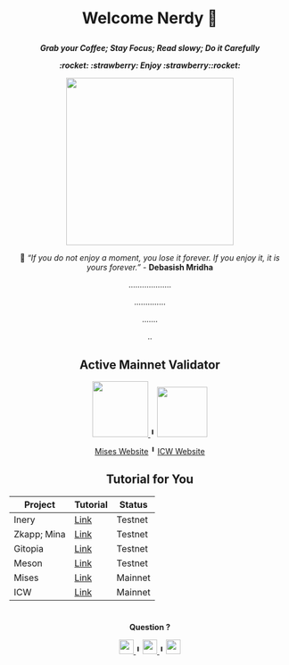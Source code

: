 
# <p align="center">Welcome Nerdy 👋</p>

 <p align="center"><b><i>Grab your Coffee;  Stay Focus; Read slowy; Do it Carefully  </b></i></p>
 <p align="center"><b><i>:rocket: :strawberry:    Enjoy   :strawberry::rocket: </b></i></p>


</div>
<div align='center'>
<a href='https:pornhub.com'>
    <img width="300" height="300" src="https://cdn.dribbble.com/users/743832/screenshots/3803096/day5-6_cat-tail_tx.gif"/>
</a>

:apple: <i>“If you do not enjoy a moment, you lose it forever. If you enjoy it, it is yours forever.”</i> - <b>Debasish Mridha</b>


...................

..............
 
.......

..

## Active Mainnet Validator

<a href='https://gw.mises.site/validators/misesvaloper15m4quyd0tm8whldm7z59uyfvvz0t3wmkgklgj4'>
    <img width="100" height="100" src="https://play-lh.googleusercontent.com/kpsfGa5rdvPUPVgiyo3bN4G4TdRuf_YUtm5nK0MYEZlEUrgaptnOZ_K_m2IADFA1jQ"/>
</a>
  ╹
 
 <a href='https://gw.mises.site/validators/misesvaloper15m4quyd0tm8whldm7z59uyfvvz0t3wmkgklgj4'>
    <img width="90" height="90" src="https://pbs.twimg.com/profile_images/1483377079312093184/nZDkarnk_400x400.jpg"/>
</a>
 
 [ Mises Website](https://www.mises.site/) ╹
 [ICW Website](https://www.mises.site/)


## Tutorial for You 

| Project | Tutorial | Status |
|----------|----------------|-----|
| Inery | [Link](https://t.me/unikii) | Testnet |
| Zkapp; Mina| [Link](https://t.me/unikii) | Testnet |
| Gitopia | [Link](https://t.me/unikii) | Testnet |
| Meson | [Link](https://t.me/unikii) | Testnet |
| Mises | [Link](https://t.me/unikii) | Mainnet |
| ICW | [Link](https://t.me/unikii) | Mainnet |

#

</div>
<div align='center'>

<b>Question ?</b>

<a href='https://t.me/unikii'>
    <img width="26" height="26" src="https://icons.veryicon.com/png/o/internet--web/logos/telegram-fill.png"/>
</a>
╹
<a href='https://discordapp.com/users/daddyunikii#5343'>
    <img width="26" height="26" src="https://cdn-icons-png.flaticon.com/512/5968/5968759.png"/>
</a>
 ╹
<a href='https://twitter.com/rdfrlyrdfrly'>
    <img width="26" height="26" src="https://cdn-icons-png.flaticon.com/512/6422/6422210.png"/>
</a>


</div>
